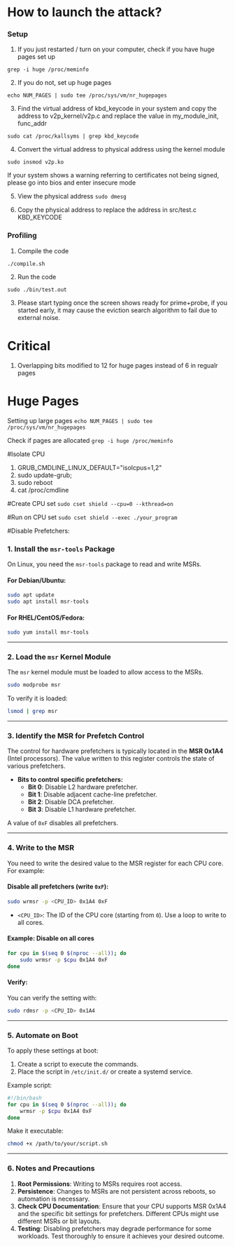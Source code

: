 # How to launch the attack?

### Setup
1. If you just restarted / turn on your computer, check if you have huge pages set up 

```
grep -i huge /proc/meminfo
```

2. If you do not, set up huge pages 

```echo NUM_PAGES | sudo tee /proc/sys/vm/nr_hugepages```

3. Find the virtual address of kbd_keycode in your system and copy the address to v2p_kernel/v2p.c and replace the value in my_module_init, func_addr

```sudo cat /proc/kallsyms | grep kbd_keycode```

4. Convert the virtual address to physical address using the kernel module

```sudo insmod v2p.ko```

If your system shows a warning referring to certificates not being signed, please go into bios and enter insecure mode 

5. View the physical address 
```sudo dmesg```

6. Copy the physical address to replace the address in src/test.c KBD_KEYCODE

### Profiling

1. Compile the code 

``` ./compile.sh ```

2. Run the code 

```
sudo ./bin/test.out
```

3. Please start typing once the screen shows ready for prime+probe, if you started early, it may cause the eviction search algorithm to fail due to external noise. 

# Critical 
1. Overlapping bits modified to 12 for huge pages instead of 6 in regualr pages

# Huge Pages

Setting up large pages
```echo NUM_PAGES | sudo tee /proc/sys/vm/nr_hugepages```

Check if pages are allocated
```grep -i huge /proc/meminfo```

#Isolate CPU 
1. GRUB_CMDLINE_LINUX_DEFAULT="isolcpus=1,2" 
2. sudo update-grub; 
3. sudo reboot 
4. cat /proc/cmdline

#Create CPU set
```sudo cset shield --cpu=0 --kthread=on```

#Run on CPU set
```sudo cset shield --exec ./your_program```

#Disable Prefetchers: 
### **1. Install the `msr-tools` Package**
On Linux, you need the `msr-tools` package to read and write MSRs.

#### For Debian/Ubuntu:
```bash
sudo apt update
sudo apt install msr-tools
```

#### For RHEL/CentOS/Fedora:
```bash
sudo yum install msr-tools
```

---

### **2. Load the `msr` Kernel Module**
The `msr` kernel module must be loaded to allow access to the MSRs.

```bash
sudo modprobe msr
```

To verify it is loaded:
```bash
lsmod | grep msr
```

---

### **3. Identify the MSR for Prefetch Control**
The control for hardware prefetchers is typically located in the **MSR 0x1A4** (Intel processors). The value written to this register controls the state of various prefetchers.

- **Bits to control specific prefetchers:**
  - **Bit 0**: Disable L2 hardware prefetcher.
  - **Bit 1**: Disable adjacent cache-line prefetcher.
  - **Bit 2**: Disable DCA prefetcher.
  - **Bit 3**: Disable L1 hardware prefetcher.

A value of `0xF` disables all prefetchers.

---

### **4. Write to the MSR**
You need to write the desired value to the MSR register for each CPU core. For example:

#### Disable all prefetchers (write `0xF`):
```bash
sudo wrmsr -p <CPU_ID> 0x1A4 0xF
```

- `<CPU_ID>`: The ID of the CPU core (starting from `0`). Use a loop to write to all cores.

#### Example: Disable on all cores
```bash
for cpu in $(seq 0 $(nproc --all)); do
    sudo wrmsr -p $cpu 0x1A4 0xF
done
```

#### Verify:
You can verify the setting with:
```bash
sudo rdmsr -p <CPU_ID> 0x1A4
```

---

### **5. Automate on Boot**
To apply these settings at boot:
1. Create a script to execute the commands.
2. Place the script in `/etc/init.d/` or create a systemd service.

Example script:
```bash
#!/bin/bash
for cpu in $(seq 0 $(nproc --all)); do
    wrmsr -p $cpu 0x1A4 0xF
done
```

Make it executable:
```bash
chmod +x /path/to/your/script.sh
```

---

### **6. Notes and Precautions**
1. **Root Permissions**: Writing to MSRs requires root access.
2. **Persistence**: Changes to MSRs are not persistent across reboots, so automation is necessary.
3. **Check CPU Documentation**: Ensure that your CPU supports MSR 0x1A4 and the specific bit settings for prefetchers. Different CPUs might use different MSRs or bit layouts.
4. **Testing**: Disabling prefetchers may degrade performance for some workloads. Test thoroughly to ensure it achieves your desired outcome.


